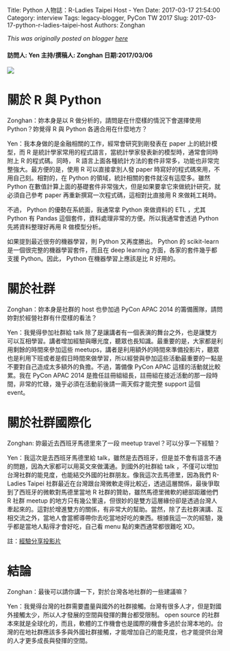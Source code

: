 Title: Python 人物誌：R-Ladies Taipei Host - Yen
Date: 2017-03-17 21:54:00
Category: interview
Tags: legacy-blogger, PyCon TW 2017
Slug: 2017-03-17-python-r-ladies-taipei-host
Authors: Zonghan

*This was originally posted on blogger [here](https://pycontw.blogspot.com/2017/03/python-r-ladies-taipei-host.html)*

<!--more-->

#### 訪問人: Yen  主持/撰稿人: Zonghan 日期:2017/03/06

![](https://lh3.googleusercontent.com/fjX2VY596HHg1H71Sv_qjMJWYJbGunWEJM4fTW51j-KCQPAgen86PRoTGiM9T_uidcknxkmgd0wUb3zjkMT4meVhrmvNFuqwFKDsYg7pF4d4OlYKWw0Jq8qnXmjbAxgfCz8uhx13)

# 關於 R 與 Python

Zonghan：妳本身是以 R 做分析的，請問是在什麼樣的情況下會選擇使用 Python？妳覺得 R 與 Python 各適合用在什麼地方？

Yen：我本身做的是金融相關的工作，經常會研究到剛發表在 paper 上的統計模型，而 R 是統計學家常用的程式語言，當統計學家發表新的模型時，通常會同時附上 R 的程式碼。同時， R 語言上面各種統計方法的套件非常多，功能也非常完整強大。最方便的是，使用 R 可以直接拿別人發 paper 時寫好的程式碼來用，不用自己刻。相對的，在 Python 的領域，統計相關的套件就沒有這麼多。雖然 Python 在數值計算上面的基礎套件非常強大，但是如果要拿它來做統計研究，就必須自己參考 paper 再重新撰寫一次程式碼，這相對比直接用 R 來做耗工耗時。

不過， Python 的優勢在系統面，我通常拿 Python 來做資料的 ETL ，尤其 Python 有 Pandas 這個套件，資料處理非常的方便。所以我通常會透過 Python 先將資料整理好再用 R 做模型分析。

如果提到最近很夯的機器學習，則 Python 又再度勝出。 Python 的 scikit-learn 是一個很完整的機器學習套件，而且在 deep learning 方面，各家的套件幾乎都支援 Python。因此， Python 在機器學習上應該是比 R 好用的。

# 關於社群

Zonghan：妳本身是社群的 host 也參加過 PyCon APAC 2014 的籌備團隊，請問妳對於經營社群有什麼樣的看法？

Yen：我覺得參加社群給 talk 除了是讓講者有一個表演的舞台之外，也是讓雙方可以互相學習。講者增加經驗與曝光度，聽眾也長知識。最重要的是，大家都是利用剩餘的時間來參加這些 meetups，講者是利用額外的時間來準備投影片，聽眾也是利用下班或者是假日時間來做學習，所以經營與參加這些活動最重要的一點是不要對自己造成太多額外的負擔。不過，籌備像 PyCon APAC 這樣的活動就比較累。我在 PyCon APAC 2014 是擔任註冊組組長，註冊組在接近活動的那一段時間，非常的忙碌，幾乎必須在活動前後請一兩天假才能完整 support 這個 event。

# 關於社群國際化

Zonghan: 妳最近去西班牙馬德里來了一段 meetup travel？可以分享一下經驗？

Yen：我這次是去西班牙馬德里給 talk，雖然是去西班牙，但是並不會有語言不通的問題，因為大家都可以用英文來做溝通。到國外的社群給 talk ，不僅可以增加台灣社群的能見度，也能結交外國的社群朋友。像我這次去馬德里，因為我們 R-Ladies Taipei 社群最近在台灣跟台灣微軟走得比較近，透過這層關係，最後爭取到了西班牙的微軟對馬德里當地 R 社群的贊助，雖然馬德里微軟的總部距離他們 R 社群 meetup 的地方只有幾公里遠，但很妙的是雙方這層緣份卻是透過台灣人牽起來的。這對於增進雙方的關係，有非常大的幫助。當然，除了去社群演講、互相交流之外，當地人會當嚮導帶你去吃當地好吃的東西。根據我這一次的經驗，幾乎都是當地人點得才會好吃，自己看 menu 點的東西通常都很難吃 XD。

註：[經驗分享投影片](https://docs.google.com/presentation/d/13BzMoWPyJ7RsqQhkf2ncA4npJa2ESXj6a9zKpVzQ0ms/edit#slide=id.g35f391192_00)

# 結論

Zonghan：最後可以請你講一下，對於台灣各地社群的一些建議嘛？

Yen：我覺得台灣的社群需要盡量與國外的社群接觸。台灣有很多人才，但是對國外接觸太少，所以人才發展的空間與發揮的舞台都受限制。 open source 的社群本來就是全球化的，而且，軟體的工作機會也是國際的機會多過於台灣本地的。台灣的在地社群應該多多與外國社群接觸，才能增加自己的能見度，也才能提供台灣的人才更多成長與發揮的空間。
